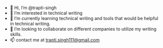 - 👋 Hi, I’m @trapti-singh
- 👀 I’m interested in technical writing
- 🌱 I’m currently learning technical writing and tools that would be helpful in technical writing.
- 💞️ I’m looking to collaborate on different companies to utilize my writing skills.
- 📫 contact me at trapti.singh111@gmail.com

<!---
trapti-singh/trapti-singh is a ✨ special ✨ repository because its `README.md` (this file) appears on your GitHub profile.
You can click the Preview link to take a look at your changes.
--->
